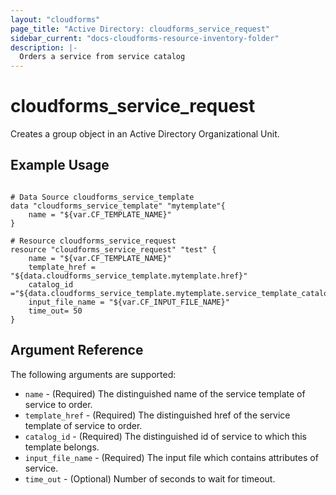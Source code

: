 ```yaml
---
layout: "cloudforms"
page_title: "Active Directory: cloudforms_service_request"
sidebar_current: "docs-cloudforms-resource-inventory-folder"
description: |-
  Orders a service from service catalog
---
```


# cloudforms\_service\_request

Creates a group object in an Active Directory Organizational Unit.

## Example Usage

```hcl

# Data Source cloudforms_service_template
data "cloudforms_service_template" "mytemplate"{
	name = "${var.CF_TEMPLATE_NAME}"
}

# Resource cloudforms_service_request
resource "cloudforms_service_request" "test" {  
    name = "${var.CF_TEMPLATE_NAME}"
    template_href = "${data.cloudforms_service_template.mytemplate.href}"
    catalog_id ="${data.cloudforms_service_template.mytemplate.service_template_catalog_id}"
    input_file_name = "${var.CF_INPUT_FILE_NAME}"
    time_out= 50
}  

```

## Argument Reference

The following arguments are supported:

* `name` - (Required) The distinguished name of the service template of service to order.
* `template_href` - (Required) The distinguished href of the service template of service to order.
* `catalog_id` - (Required) The distinguished id of service to which this template belongs.
* `input_file_name` - (Required) The input file which contains attributes of service.
* `time_out` - (Optional) Number of seconds to wait for timeout.

